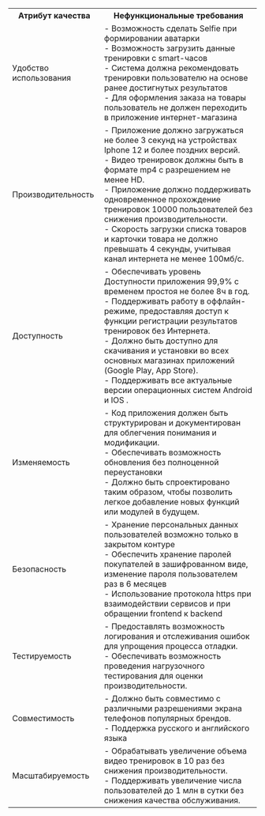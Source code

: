 
<table>
    <tr>
        <th>Атрибут качества</th>
        <th>Нефункциональные требования</th>
    </tr>
    <tr>
        <td>Удобство использования</td>
        <td>- Возможность сделать Selfie при формировании аватарки</br>
- Возможность загрузить данные тренировки с smart-часов</br>
- Система должна рекомендовать тренировки пользователю на основе ранее достигнутых результатов </br>
- Для оформления заказа на товары пользователь не должен переходить в приложение интернет-магазина</td>
    </tr>
    <tr>
        <td>Производительность</td>
        <td>- Приложение должно загружаться не более 3 секунд на устройствах Iphone 12 и более поздних версий.</br>
- Видео тренировок должны быть в формате mp4 c разрешением не менее HD.</br>
- Приложение должно поддерживать одновременное прохождение тренировок 10000 пользователей без снижения производительности.</br>
- Скорость загрузки списка товаров и карточки товара не должно превышать 4 секунды, учитывая канал интернета не менее 100мб/с.</td>
    </tr>
    <tr>
        <td>Доступность</td>
        <td>- Обеспечивать уровень Доступности приложения 99,9% c временем простоя не более 8ч в год. </br>
- Поддерживать работу в оффлайн-режиме, предоставляя доступ к функции регистрации результатов тренировок без Интернета. </br>
- Должно быть доступно для скачивания и установки во всех основных магазинах приложений (Google Play, App Store).</br>
- Поддерживать все актуальные версии операционных систем Android и IOS .</td>
    </tr>
    <tr>
        <td>Изменяемость</td>
        <td>- Код приложения должен быть структурирован и документирован для облегчения понимания и модификации.</br>
- Обеспечивать возможность обновления без полноценной переустановки</br>
- Должно быть спроектировано таким образом, чтобы позволить легкое добавление новых функций или модулей в будущем.</br></td>
    </tr>
    <tr>
        <td>Безопасность</td>
        <td>- Хранение персональных данных пользователей возможно только в закрытом контуре</br>
- Обеспечить хранение паролей покупателей в зашифрованном виде, изменение пароля пользователем раз в 6 месяцев</br>
- Использование протокола https при взаимодействии сервисов и при обращении frontend к backend</br></td>
    </tr>
    <tr>
        <td>Тестируемость</td>
        <td>- Предоставлять возможность логирования и отслеживания ошибок для упрощения процесса отладки.</br>
- Обеспечивать возможность проведения нагрузочного тестирования для оценки производительности.</br></td>
    </tr>
    <tr>
        <td>Совместимость</td>
        <td>- Должно быть совместимо с различными разрешениями экрана телефонов популярных брендов.</br>
- Поддержка русского и английского языка</td>
    </tr>
    <tr>
        <td>Масштабируемость</td>
        <td>- Обрабатывать увеличение объема видео тренировок в 10 раз без снижения производительности.</br>
- Поддерживать увеличение числа пользователей до 1 млн в сутки без снижения качества обслуживания.</td>
    </tr>
</table>



